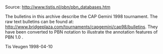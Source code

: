 Source: http://www.tistis.nl/pbn/pbn_databases.htm

The bulletins in this archive describe the CAP Gemini 1998 tournament.
The raw text bulletins can be found at:
http://www.bridgeplaza.com/tournaments/capgemini/cap98/bulletins.
They have been converted to PBN notation to illustrate the annotation
features of PBN 1.0 .

Tis Veugen
1998-04-10
